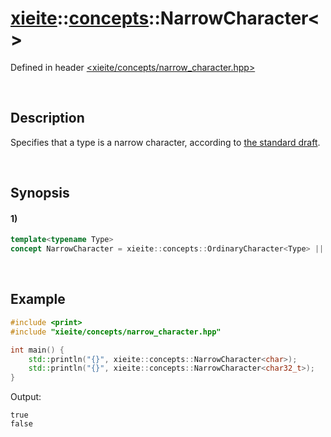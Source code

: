 # [xieite](../../xieite.md)\:\:[concepts](../../concepts.md)\:\:NarrowCharacter\<\>
Defined in header [<xieite/concepts/narrow_character.hpp>](../../../include/xieite/concepts/narrow_character.hpp)

&nbsp;

## Description
Specifies that a type is a narrow character, according to [the standard draft](https://eel.is/c++draft/basic.fundamental#7).

&nbsp;

## Synopsis
#### 1)
```cpp
template<typename Type>
concept NarrowCharacter = xieite::concepts::OrdinaryCharacter<Type> || std::same_as<std::remove_cv_t<Type>, char8_t>;
```

&nbsp;

## Example
```cpp
#include <print>
#include "xieite/concepts/narrow_character.hpp"

int main() {
    std::println("{}", xieite::concepts::NarrowCharacter<char>);
    std::println("{}", xieite::concepts::NarrowCharacter<char32_t>);
}
```
Output:
```
true
false
```
